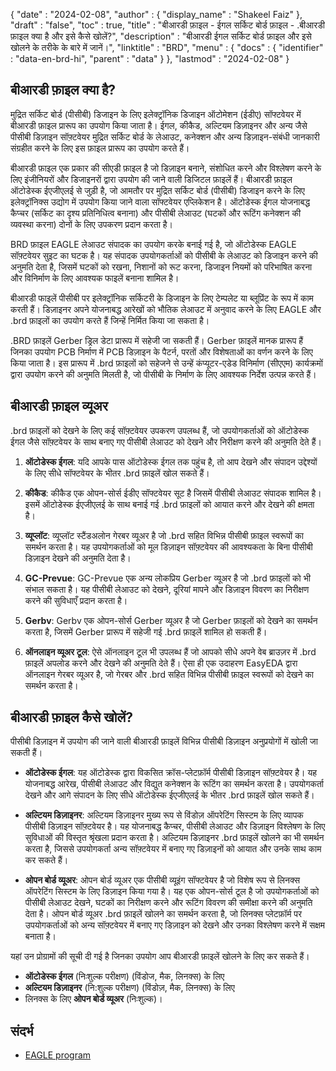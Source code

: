 {
  "date" : "2024-02-08",
  "author" : {
    "display_name" : "Shakeel Faiz"
},
  "draft" : "false",
  "toc" : true,
  "title" : "बीआरडी फ़ाइल - ईगल सर्किट बोर्ड फ़ाइल - .बीआरडी फ़ाइल क्या है और इसे कैसे खोलें?",
  "description" : "बीआरडी ईगल सर्किट बोर्ड फ़ाइल और इसे खोलने के तरीके के बारे में जानें।",
  "linktitle" : "BRD",
  "menu" : {
    "docs" : {
      "identifier" : "data-en-brd-hi",
      "parent" : "data"
}
},
  "lastmod" : "2024-02-08"
}

## बीआरडी फ़ाइल क्या है?

मुद्रित सर्किट बोर्ड (पीसीबी) डिजाइन के लिए इलेक्ट्रॉनिक डिजाइन ऑटोमेशन (ईडीए) सॉफ्टवेयर में बीआरडी फ़ाइल प्रारूप का उपयोग किया जाता है। ईगल, कीकैड, अल्टियम डिज़ाइनर और अन्य जैसे पीसीबी डिज़ाइन सॉफ़्टवेयर मुद्रित सर्किट बोर्ड के लेआउट, कनेक्शन और अन्य डिज़ाइन-संबंधी जानकारी संग्रहीत करने के लिए इस फ़ाइल प्रारूप का उपयोग करते हैं।

बीआरडी फ़ाइल एक प्रकार की सीएडी फ़ाइल है जो डिज़ाइन बनाने, संशोधित करने और विश्लेषण करने के लिए इंजीनियरों और डिजाइनरों द्वारा उपयोग की जाने वाली डिजिटल फ़ाइलें हैं। बीआरडी फ़ाइल ऑटोडेस्क ईएजीएलई से जुड़ी है, जो आमतौर पर मुद्रित सर्किट बोर्ड (पीसीबी) डिजाइन करने के लिए इलेक्ट्रॉनिक्स उद्योग में उपयोग किया जाने वाला सॉफ्टवेयर एप्लिकेशन है। ऑटोडेस्क ईगल योजनाबद्ध कैप्चर (सर्किट का दृश्य प्रतिनिधित्व बनाना) और पीसीबी लेआउट (घटकों और रूटिंग कनेक्शन की व्यवस्था करना) दोनों के लिए उपकरण प्रदान करता है।

BRD फ़ाइल EAGLE लेआउट संपादक का उपयोग करके बनाई गई है, जो ऑटोडेस्क EAGLE सॉफ़्टवेयर सुइट का घटक है। यह संपादक उपयोगकर्ताओं को पीसीबी के लेआउट को डिजाइन करने की अनुमति देता है, जिसमें घटकों को रखना, निशानों को रूट करना, डिजाइन नियमों को परिभाषित करना और विनिर्माण के लिए आवश्यक फाइलें बनाना शामिल है।

बीआरडी फाइलें पीसीबी पर इलेक्ट्रॉनिक सर्किटरी के डिजाइन के लिए टेम्पलेट या ब्लूप्रिंट के रूप में काम करती हैं। डिज़ाइनर अपने योजनाबद्ध आरेखों को भौतिक लेआउट में अनुवाद करने के लिए EAGLE और .brd फ़ाइलों का उपयोग करते हैं जिन्हें निर्मित किया जा सकता है।

.BRD फ़ाइलें Gerber ड्रिल डेटा प्रारूप में सहेजी जा सकती हैं। Gerber फ़ाइलें मानक प्रारूप हैं जिनका उपयोग PCB निर्माण में PCB डिज़ाइन के पैटर्न, परतों और विशेषताओं का वर्णन करने के लिए किया जाता है। इस प्रारूप में .brd फ़ाइलों को सहेजने से उन्हें कंप्यूटर-एडेड विनिर्माण (सीएएम) कार्यक्रमों द्वारा उपयोग करने की अनुमति मिलती है, जो पीसीबी के निर्माण के लिए आवश्यक निर्देश उत्पन्न करते हैं।

## बीआरडी फ़ाइल व्यूअर

.brd फ़ाइलों को देखने के लिए कई सॉफ़्टवेयर उपकरण उपलब्ध हैं, जो उपयोगकर्ताओं को ऑटोडेस्क ईगल जैसे सॉफ़्टवेयर के साथ बनाए गए पीसीबी लेआउट को देखने और निरीक्षण करने की अनुमति देते हैं।

1.  **ऑटोडेस्क ईगल**: यदि आपके पास ऑटोडेस्क ईगल तक पहुंच है, तो आप देखने और संपादन उद्देश्यों के लिए सीधे सॉफ्टवेयर के भीतर .brd फ़ाइलें खोल सकते हैं।
    
2.  **कीकैड**: कीकैड एक ओपन-सोर्स ईडीए सॉफ्टवेयर सूट है जिसमें पीसीबी लेआउट संपादक शामिल है। इसमें ऑटोडेस्क ईएजीएलई के साथ बनाई गई .brd फ़ाइलों को आयात करने और देखने की क्षमता है।
    
3.  **व्यूप्लॉट**: व्यूप्लॉट स्टैंडअलोन गेरबर व्यूअर है जो .brd सहित विभिन्न पीसीबी फ़ाइल स्वरूपों का समर्थन करता है। यह उपयोगकर्ताओं को मूल डिज़ाइन सॉफ़्टवेयर की आवश्यकता के बिना पीसीबी डिज़ाइन देखने की अनुमति देता है।
    
4.  **GC-Prevue**: GC-Prevue एक अन्य लोकप्रिय Gerber व्यूअर है जो .brd फ़ाइलों को भी संभाल सकता है। यह पीसीबी लेआउट को देखने, दूरियां मापने और डिज़ाइन विवरण का निरीक्षण करने की सुविधाएँ प्रदान करता है।
    
5.  **Gerbv**: Gerbv एक ओपन-सोर्स Gerber व्यूअर है जो Gerber फ़ाइलों को देखने का समर्थन करता है, जिसमें Gerber प्रारूप में सहेजी गई .brd फ़ाइलें शामिल हो सकती हैं।
    
6.  **ऑनलाइन व्यूअर टूल**: ऐसे ऑनलाइन टूल भी उपलब्ध हैं जो आपको सीधे अपने वेब ब्राउज़र में .brd फ़ाइलें अपलोड करने और देखने की अनुमति देते हैं। ऐसा ही एक उदाहरण EasyEDA द्वारा ऑनलाइन गेरबर व्यूअर है, जो गेरबर और .brd सहित विभिन्न पीसीबी फ़ाइल स्वरूपों को देखने का समर्थन करता है।

## बीआरडी फ़ाइल कैसे खोलें?

पीसीबी डिज़ाइन में उपयोग की जाने वाली बीआरडी फ़ाइलें विभिन्न पीसीबी डिज़ाइन अनुप्रयोगों में खोली जा सकती हैं।

- **ऑटोडेस्क ईगल**: यह ऑटोडेस्क द्वारा विकसित क्रॉस-प्लेटफ़ॉर्म पीसीबी डिज़ाइन सॉफ़्टवेयर है। यह योजनाबद्ध आरेख, पीसीबी लेआउट और विद्युत कनेक्शन के रूटिंग का समर्थन करता है। उपयोगकर्ता देखने और आगे संपादन के लिए सीधे ऑटोडेस्क ईएजीएलई के भीतर .brd फ़ाइलें खोल सकते हैं।
    
- **अल्टियम डिज़ाइनर**: अल्टियम डिज़ाइनर मुख्य रूप से विंडोज़ ऑपरेटिंग सिस्टम के लिए व्यापक पीसीबी डिज़ाइन सॉफ़्टवेयर है। यह योजनाबद्ध कैप्चर, पीसीबी लेआउट और डिज़ाइन विश्लेषण के लिए सुविधाओं की विस्तृत श्रृंखला प्रदान करता है। अल्टियम डिज़ाइनर .brd फ़ाइलें खोलने का भी समर्थन करता है, जिससे उपयोगकर्ता अन्य सॉफ़्टवेयर में बनाए गए डिज़ाइनों को आयात और उनके साथ काम कर सकते हैं।
    
- **ओपन बोर्ड व्यूअर**: ओपन बोर्ड व्यूअर एक पीसीबी व्यूइंग सॉफ्टवेयर है जो विशेष रूप से लिनक्स ऑपरेटिंग सिस्टम के लिए डिज़ाइन किया गया है। यह एक ओपन-सोर्स टूल है जो उपयोगकर्ताओं को पीसीबी लेआउट देखने, घटकों का निरीक्षण करने और रूटिंग विवरण की समीक्षा करने की अनुमति देता है। ओपन बोर्ड व्यूअर .brd फ़ाइलें खोलने का समर्थन करता है, जो लिनक्स प्लेटफ़ॉर्म पर उपयोगकर्ताओं को अन्य सॉफ़्टवेयर में बनाए गए डिज़ाइन को देखने और उनका विश्लेषण करने में सक्षम बनाता है।

यहां उन प्रोग्रामों की सूची दी गई है जिनका उपयोग आप बीआरडी फ़ाइलें खोलने के लिए कर सकते हैं।

- **ऑटोडेस्क ईगल** (निःशुल्क परीक्षण) (विंडोज, मैक, लिनक्स) के लिए
- **अल्टियम डिज़ाइनर** (नि:शुल्क परीक्षण) (विंडोज़, मैक, लिनक्स) के लिए
- लिनक्स के लिए **ओपन बोर्ड व्यूअर** (निःशुल्क)।

## संदर्भ
* [EAGLE program](https://en.wikipedia.org/wiki/EAGLE_(program))

